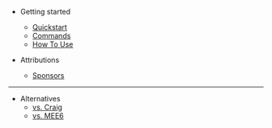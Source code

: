 - Getting started
  - [Quickstart](quickstart.md)
  - [Commands](commands.md)
  - [How To Use](configuration.md)

- Attributions
  - [Sponsors](sponsors.md)

---
- Alternatives
  - [vs. Craig](craig.md)
  - [vs. MEE6](mee6.md)

